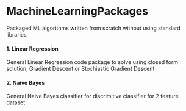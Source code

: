 # MachineLearningPackages
Packaged ML algorithms written from scratch without using standard libraries 

#### 1. Linear Regression
General Linear Regression code package to solve using closed form solution, Gradient Descent or Stochiastic Gradient Descent

#### 2. Naive Bayes
General Naive Bayes classifier for discrimitive classifier for 2 feature dataset

